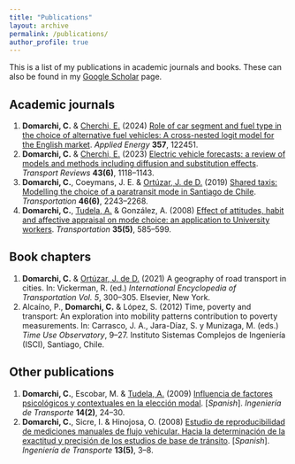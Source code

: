 ```yaml
---
title: "Publications"
layout: archive
permalink: /publications/
author_profile: true
---
```


This is a list of my publications in academic journals and books. These can also be found in my [Google Scholar](https://scholar.google.cl/citations?user=Fw626VgAAAAJ&hl=en) page.

## Academic journals

1. **Domarchi, C.** & [Cherchi, E.](https://nyuad.nyu.edu/en/academics/divisions/engineering/faculty/elisabetta-cherchi.html) (2024) [Role of car segment and fuel type in the choice of alternative fuel vehicles: A cross-nested logit model for the English market](https://doi.org/10.1016/j.apenergy.2023.122451). _Applied Energy_ **357**, 122451.
2. **Domarchi, C.** & [Cherchi, E.](https://nyuad.nyu.edu/en/academics/divisions/engineering/faculty/elisabetta-cherchi.html) (2023) [Electric vehicle forecasts: a review of models and methods including diffusion and substitution effects](https://doi.org/10.1080/01441647.2023.2195687). _Transport Reviews_ **43(6)**, 1118–1143.
3. **Domarchi, C.**, Coeymans, J. E. & [Ortúzar, J. de D.](https://www.ing.uc.cl/academicos-e-investigadores/juan-de-dios-ortuzar-salas/) (2019) [Shared taxis: Modelling the choice of a paratransit mode in Santiago de Chile](https://doi.org/10.1007/s11116-018-9926-z). _Transportation_ **46(6)**, 2243–2268.
4. **Domarchi, C.**, [Tudela, A.](https://fi.udec.cl/academicos/alejandro-tudela-r/) & González, A. (2008) [Effect of attitudes, habit and affective appraisal on mode choice: an application to University workers](https://doi.org/10.1007/s11116-008-9168-6). _Transportation_ **35(5)**, 585–599.


## Book chapters
1. **Domarchi, C.** & [Ortúzar, J. de D.](https://www.ing.uc.cl/academicos-e-investigadores/juan-de-dios-ortuzar-salas/) (2021) A geography of road transport in cities. In: Vickerman, R. (ed.) _International Encyclopedia of Transportation Vol. 5_, 300–305. Elsevier, New York.
2. Alcaíno, P., **Domarchi, C.** & López, S. (2012) Time, poverty and transport: An exploration into mobility patterns contribution to poverty measurements. In: Carrasco, J. A., Jara-Díaz, S. y Munizaga, M. (eds.) _Time Use Observatory_, 9–27. Instituto Sistemas Complejos de Ingeniería (ISCI), Santiago, Chile.



## Other publications
1. **Domarchi, C.**, Escobar, M. & [Tudela, A.](https://fi.udec.cl/academicos/alejandro-tudela-r/) (2009) [Influencia de factores psicológicos y contextuales en la elección modal](https://estudiosdetransporte.org/sochitran/article/view/111). [*Spanish*]. _Ingeniería de Transporte_ **14(2)**, 24–30.
2. **Domarchi, C.**, Sicre, I. & Hinojosa, O. (2008) [Estudio de reproducibilidad de mediciones manuales de flujo vehicular. Hacia la determinación de la exactitud y precisión de los estudios de base de tránsito](https://estudiosdetransporte.org/sochitran/article/view/98). [*Spanish*]. _Ingeniería de Transporte_ **13(5)**, 3–8.
